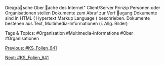 Die\grasche Ober ache des Internet"
Client/Server Prinzip
Personen oder Organisationen stellen Dokumente zum Abruf zur Verf ugung
Dokumente sind in HTML ( Hypertext Markup Language ) beschrieben.
Dokumente bestehen aus Text, Multimedia-Informationen (i. Allg. Bilder)

   Tags & Topics:
   #Organisation
   #Multimedia-Informatione
   #Ober
   #Organisationen

[Previous: #KS_Folien_641](KS_Folien_641.md)

[Next: #KS_Folien_641](KS_Folien_641.md)